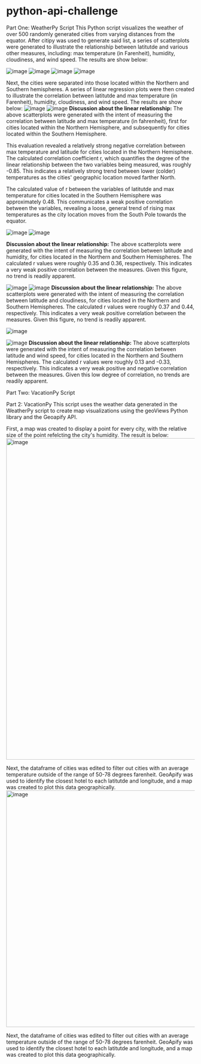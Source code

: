 # python-api-challenge
Part One: WeatherPy Script
This Python script visualizes the weather of over 500 randomly generated cities from varying distances from the equator. After citipy was used to generate said list, a series of scatterplots were generated to illustrate the relationship between latitutde and various other measures, including: max temperature (in Farenheit), humidity, cloudiness, and wind speed. The results are show below: 

![image](https://user-images.githubusercontent.com/119253324/219884626-516f61b8-2199-4f04-8033-af55ddcc2a7d.png)
![image](https://user-images.githubusercontent.com/119253324/219884635-812d2be4-2878-4861-bb86-7a962a69ac9c.png)
![image](https://user-images.githubusercontent.com/119253324/219884641-0f00a061-8c7e-499f-b94b-3fa9998c9449.png)
![image](https://user-images.githubusercontent.com/119253324/219884649-fee43744-4745-490c-9f35-2937fe97054f.png)



Next, the cities were separated into those located within the Northern and Southern hemispheres. A series of linear regression plots were then created to illustrate the correlation between latitutde and max temperature (in Farenheit), humidity, cloudiness, and wind speed. The results are show below: 
![image](https://user-images.githubusercontent.com/119253324/219884685-2edbb398-eaad-4418-b344-f5f8cb3a5d8a.png)
![image](https://user-images.githubusercontent.com/119253324/219884696-31cc4443-a1a7-4077-8c32-661787fcde55.png)
**Discussion about the linear relationship:** The above scatterplots were generated with the intent of measuring the correlation between latitude and max temperature (in fahrenheit), first for cities located within the Northern Hemisphere, and subsequently for cities located within the Southern Hemisphere. 

This evaluation revealed a relatively strong negative correlation between max temperature and latitude for cities located in the Northern Hemisphere. The calculated correlation coefficient r, which quantifies the degree of the linear relationship between the two variables being measured, was roughly -0.85. This indicates a relatively strong trend between lower (colder) temperatures as the cities' geographic location moved farther North.

The calculated value of r between the variables of latitutde and max temperature for cities located in the Southern Hemisphere was approximately 0.48. This communicates a weak positive correlation between the variables, revealing a loose, general trend of rising max temperatures as the city location moves from the South Pole towards the equator. 


![image](https://user-images.githubusercontent.com/119253324/219884719-a20bdbf1-bf0b-4ebb-a871-4ea24f0428fc.png)
![image](https://user-images.githubusercontent.com/119253324/219884725-f9d2212e-5369-4066-ae97-476220f91943.png)

**Discussion about the linear relationship:** The above scatterplots were generated with the intent of measuring the correlation between latitude and humidity, for cities located in the Northern and Southern Hemispheres. The calculated r values were roughly 0.35 and 0.36, respectively. This indicates a very weak positive correlation between the measures. Given this figure, no trend is readily apparent. 


![image](https://user-images.githubusercontent.com/119253324/219884745-99a91bc6-443a-4b1b-8197-f2787ddfd5ca.png)
![image](https://user-images.githubusercontent.com/119253324/219884751-72494b2d-8b3f-4826-b050-7cb7ab44a4f1.png)
**Discussion about the linear relationship:** The above scatterplots were generated with the intent of measuring the correlation between latitude and cloudiness, for cities located in the Northern and Southern Hemispheres. The calculated r values were roughly 0.37 and 0.44, respectively. This indicates a very weak positive correlation between the measures. Given this figure, no trend is readily apparent. 


![image](https://user-images.githubusercontent.com/119253324/219884765-f012c45e-e20c-4cf8-a034-e05c2b98b1c1.png)

![image](https://user-images.githubusercontent.com/119253324/219884782-cb605a20-3290-4614-9303-536fcef7d0e1.png)
**Discussion about the linear relationship:** The above scatterplots were generated with the intent of measuring the correlation between latitude and wind speed, for cities located in the Northern and Southern Hemispheres. The calculated r values were roughly 0.13 and -0.33, respectively. This indicates a very weak positive and negative correlation between the measures. Given this low degree of correlation, no trends are readily apparent. 


Part Two: VacationPy Script

Part 2: VacationPy
This script uses the weather data generated in the WeatherPy script to create map visualizations using the geoViews Python library and the Geoapify API.

First, a map was created to display a point for every city, with the relative size of the point refelcting the city's humidity. The result is below: 
<img width="857" alt="image" src="https://user-images.githubusercontent.com/119253324/219884945-9e388df0-2d77-40b7-a690-a1b4889466f4.png">

Next, the dataframe of cities was edited to filter out cities with an average temperature outside of the range of 50-78 degrees farenheit. GeoApify was used to identify the closest hotel to each latitutde and longitude, and a map was created to plot this data geographically. 
<img width="631" alt="image" src="https://user-images.githubusercontent.com/119253324/219885072-35ed816d-49ac-4601-aedb-22405c67f0c5.png">

Next, the dataframe of cities was edited to filter out cities with an average temperature outside of the range of 50-78 degrees farenheit. GeoApify was used to identify the closest hotel to each latitutde and longitude, and a map was created to plot this data geographically. 
